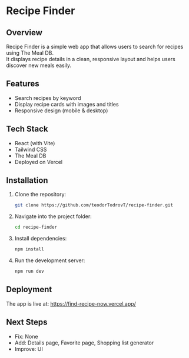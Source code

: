 # Recipe Finder

## Overview
Recipe Finder is a simple web app that allows users to search for recipes using The Meal DB.  
It displays recipe details in a clean, responsive layout and helps users discover new meals easily.

## Features
- Search recipes by keyword
- Display recipe cards with images and titles
- Responsive design (mobile & desktop)


## Tech Stack
- React (with Vite)
- Tailwind CSS
- The Meal DB
- Deployed on Vercel

## Installation
1. Clone the repository:
   ```bash
   git clone https://github.com/teodorTodrovT/recipe-finder.git
   ```
2. Navigate into the project folder:
   ```bash
   cd recipe-finder
   ```
3. Install dependencies:
   ```bash
   npm install
   ```
4. Run the development server:
   ```bash
   npm run dev
   ```

## Deployment
The app is live at: https://find-recipe-now.vercel.app/

## Next Steps
- Fix: None
- Add: Details page, Favorite page, Shopping list generator
- Improve: UI

